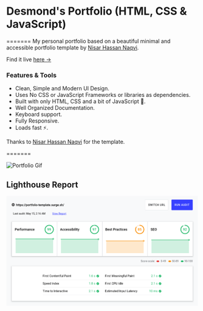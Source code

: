 # Desmond's Portfolio (HTML, CSS & JavaScript)
=======
My personal portfolio based on a beautiful minimal and accessible portfolio template by [Nisar Hassan Naqvi](https://github.com/nisarhassan12).

Find it live [here &rarr;](https://desmondknunoo.vercel.app/)

### Features & Tools
* Clean, Simple and Modern UI Design.
* Uses No CSS or JavaScript Frameworks or libraries as dependencies.
* Built with only HTML, CSS and a bit of JavaScript 🔨.
* Well Organized Documentation.
* Keyboard support.
* Fully Responsive.
* Loads fast ⚡.

Thanks to [Nisar Hassan Naqvi](https://github.com/nisarhassan12) for the template.

=======

![Portfolio Gif](/images/portfolio.gif)

## Lighthouse Report

![Lighthouse Report](/images/lighthouse-report.png)
